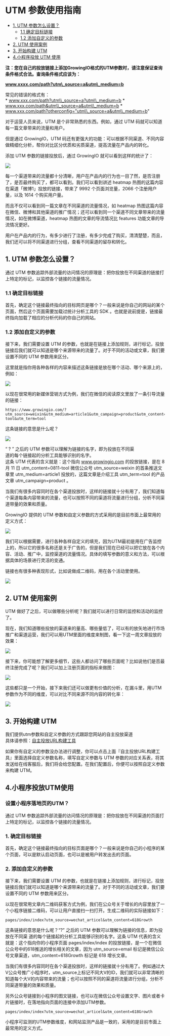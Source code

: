 # UTM 参数使用指南

* [1. UTM 参数怎么设置？](utm-parameters.md#1)
  * [1.1 确定目标链接](utm-parameters.md#11)
  * [1.2 添加自定义的参数](utm-parameters.md#12)
* [2. UTM 使用案例](utm-parameters.md#2)
* [3. 开始构建 UTM](utm-parameters.md#3)
* [4.小程序投放 UTM 使用](https://growingio.gitbook.io/docs/~/edit/drafts/-LH8-yUMU-sgLDUogqkP/data-analytics/ads-tracking/utm-parameters#set-utm-parameters)

**注：您在自己的投放链接上添加GrowingIO格式的UTM参数时，请注意保证查询条件格式合法。查询条件格式应该为：**

**www.xxxx.com/path?utm\_source=a&utm\_medium=b**

常见的错误的格式有：  
\* www.xxx.com/path?utm\\_source=a?utm\\_medium=b \* www.xxx.com/path&utm\\_source=a&utm\\_medium=b \* www.xxx.com/path?otherconfig="utm\\_source=a&utm\\_medium=b"

对于运营人员来说，UTM 是个非常熟悉的东西。例如，通过 UTM 码就可以知道每一篇文章带来的流量和用户。

但是通过 GrowingIO，UTM 码还有更强大的功能：可以根据不同渠道、不同内容做精细化分析，帮你对比区分优质和劣质渠道，提高流量在产品内的转化。

添加 UTM 参数的链接投放后，通过 GrowingIO 就可以看到这样的统计了：

![](https://docs.growingio.com/.gitbook/assets/utm1.jpeg)

每一个渠道带来的流量都十分清晰，用户在产品内的行为也一目了然，是否注册了，是否最终购买了，都可以看到。我们可以看到讲述 heatmap 热图的这篇内容在渠道「微博1」投放的链接，带来了 9992 个页面浏览量，2066 个注册用户量，以及 1614 个购买用户量。

而且不仅可以看到同一篇文章在不同渠道的流量情况，如 heatmap 热图这篇内容在微信、微博和其他渠道的推广情况；还可以看到同一个渠道不同文章带来的流量情况，如在微博渠道，heatmap 热图的文章的导流情况比 features 功能文章的导流情况更好。

用户在产品内的行为，有多少进行了注册，有多少完成了购买，清清楚楚，而且，我们还可以将不同渠道进行分组，查看不同渠道的留存和转化。

## 1. UTM 参数怎么设置？  <a id="1"></a>

通过 UTM 参数追踪外部流量的访问情况的原理是：把你投放在不同渠道的链接打上特定的标记，以监控各个链接的流量情况。

### 1.1 确定目标链接  <a id="11"></a>

首先，确定这个链接最终指向的目标网页是哪个？一般来说是你自己的网站的某个页面，然后这个页面需要加载过统计分析工具的 SDK 。也就是说前提是，链接最终指向加载了相应的分析代码的你自己的网站。

### 1.2 添加自定义的参数  <a id="12"></a>

接下来，我们需要设置 UTM 的参数，也就是在链接上添加规则，进行标记，投放链接后我们就可以知道是哪个来源带来的流量了。对于不同的活动或文章，我们要设置不同的 UTM 参数用来区分。

这里就是指你用各种各样的内容来描述这条链接是放在哪个活动、哪个来源上的，例如：

![](https://docs.growingio.com/.gitbook/assets/utm2.jpeg)

以现在很常用的新媒体营销方式为例，我们在微信的阅读原文里放了一条引导流量的链接：

```text
https://www.growingio.com/?utm_source=weixin&utm_medium=article1&utm_campaign=product&utm_content=0811-tool&utm_term=tool
```

这条链接的意思是什么呢？

![](https://docs.growingio.com/.gitbook/assets/utm3.jpeg)

“ ? ” 之后的 UTM 参数可以理解为链接的名字，即为投放在不同渠  
道的每个链接起的分析工具能够识别的名字。  
这条 UTM 代表的含义就是：这个指向 www.growingio.com 的投放链接，是在 8 月 11 日 utm\_content=0811-tool 微信公众号 utm\_source=weixin 的首条推送文章里 utm\_medium=article1 投放的，这篇文章是介绍工具 utm\_term=tool 的产品文章 utm\_campaign=product 。

当我们有很多内容同时在各个渠道投放时，这样的链接就十分有用了，我们知道每个渠道每条内容带来的流量，也可以按照不同的渠道将流量进行分组，分析不同渠道带量的效果和质量。

GrowingIO 提供的 UTM 参数和自定义参数的方式采用的是目前市面上最常用的定义方式：

![](https://docs.growingio.com/.gitbook/assets/utm4.jpeg)

我们可以根据需要，进行各种各样自定义的填充，因为UTM最初是用在广告监控上的，所以它的很多名称还是关于广告的，但是我们现在已经可以把它放在各个内容、活动、推广中，监控渠道的流量情况。具体的填写参数的意义和方法，可以根据具体的场景进行灵活的变通。

链接也有很多种表现形式，比如说做成二维码，用在各个活动里使用。

![](https://docs.growingio.com/.gitbook/assets/utm5.jpeg)

## 2. UTM 使用案例  <a id="2"></a>

UTM 做好了之后，可以做哪些分析呢？我们就可以进行日常的监控和活动的监控了。

现在，我们知道哪些投放的渠道来的量高、哪些量低了，可以有的放矢地进行市场推广和渠道运营，我们可以用UTM里面的维度来制图，看一下这一周文章投放的效果：

![](https://docs.growingio.com/.gitbook/assets/utm8.jpeg)

接下来，你可能想了解更多细节，这些人都访问了哪些页面呢？比如说他们是否最终注册完成了呢？我们可以加上注册页面的指标来做图：

![](https://docs.growingio.com/.gitbook/assets/utm9.jpeg)

这些都只是一个开始，接下来我们还可以做更有价值的分析，在漏斗里，用UTM参数作为不同的维度，可以对比不同来源不同内容的转化率：

![](https://docs.growingio.com/.gitbook/assets/utm10.jpeg)

## 3. 开始构建 UTM  <a id="3"></a>

我们提供utm参数和自定义参数的方式跟踪您网站的自主投放渠道  
具体请参照：[自主投放URL构建工具](https://assets.growingio.com/help/doc/该文档用来生成投放URL_V2.0.xlsm)

如果你有自定义的参数没办法进行调整，你可以点击上面『自主投放URL构建工具』里面选择自定义参数名称，填写自定义参数与 UTM 参数的对应关系表，将其发送给在线客服后，我们将会给您配置。在我们配置后，你便可以按照自定义参数来构建 UTM。

## 4.小程序投放UTM使用  <a id="set-utm-parameters"></a>

### 设置小程序落地页的UTM？

通过 UTM 参数追踪外部流量的访问情况的原理是：把你投放在不同渠道的页面打上特定的标记，以监控各个链接的流量情况。

### 1. 确定目标链接  <a id="1&#x786E;&#x5B9A;&#x76EE;&#x6807;&#x94FE;&#x63A5;"></a>

首先，确定这个链接最终指向的目标页面是哪个？一般来说是你自己的小程序的某个页面，可以是默认启动页面，也可以是被用户转发出去的页面。

### 2. 添加自定义的参数  <a id="2&#x6DFB;&#x52A0;&#x81EA;&#x5B9A;&#x4E49;&#x7684;&#x53C2;&#x6570;"></a>

接下来，我们需要设置 UTM 的参数，也就是在链接上添加规则，进行标记，投放链接后我们就可以知道是哪个来源带来的流量了。对于不同的活动或文章，我们要设置不同的 UTM 参数用来区分。

以现在很常用文章内二维码获客方式为例，我们在公众号关于增长的内容里放了一个小程序链接二维码，可以让用户直接扫一扫打开。生成二维码的实际链接如下：

```text
pages/index/index?utm_source=wechat_articel&utm_content=618Growth
```

这条链接的意思是什么呢？“?” 之后的 UTM 参数可以理解为链接的信息，即为投放在不同渠 道的每个链接起的分析工具能够识别的名字。这条 UTM 代表的含义就是：这个指向你的小程序页面 pages/index/index 的投放链接，是一个在微信公众号中的618推送的增长相关的文章，因为 utm\_source=email 标记是微信公众号文章渠道，utm\_content=618Growth 标记是 618 增长文章。

当我们有很多内容同时在各个渠道投放时，这样的链接就十分有用了。例如通过大V公众号推广小程序时，utm\_source上标记不同大V的ID，我们就可以非常清晰的知道每个大V的内容带来的流量；也可以按照不同的渠道将流量进行分组，分析不同渠道带量的效果和质量。

另外公众号链接到小程序的图文链接，也可以在微信公众号设置文字、图片或者卡片链接时，在落地指向页面的连接中添加UTM参数。

```text
pages/index/index?utm_source=wechat_articel&utm_content=618Growth
```

小程序可监测的UTM参数维度，和网站监测产品是一致的，采用的是目前市面上最常用的定义方式。


